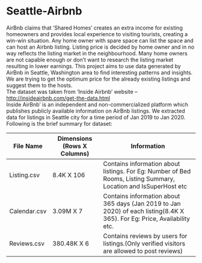 # Seattle-Airbnb
AirBnb claims that ‘Shared Homes’ creates an extra income for existing homeowners and provides local experience to visiting tourists, creating a win-win situation. Any home owner with spare space can list the space and can host an Airbnb listing. Listing price is decided by home owner and in no way reflects the listing market in the neighbourhood. Many home owners are not capable enough or don’t want to research the listing market resulting in lower earnings. This project aims to use data generated by AirBnb in Seattle, Washington area to find interesting patterns and insights. We are trying to get the optimum price for the already existing listings and suggest them to the hosts. </br>
The dataset was taken from ‘Inside Airbnb’ website – http://insideairbnb.com/get-the-data.html </br>
Inside AirBnb’ is an independent and non-commercialized platform which publishes publicly available information on AirBnb listings. We extracted data for listings in Seattle city for a time period of Jan 2019 to Jan 2020. </br>
Following is the brief summary for dataset: </br>

File Name     | Dimensions (Rows X Columns) | Information 
------------- | --------------------------- | ----------
Listing.csv   | 8.4K X 106                  | Contains information about listings. For Eg: Number of Bed Rooms, Listing Summary, Location                                                 and  IsSuperHost etc
Calendar.csv  | 3.09M X 7                   | Contains information about 365 days (Jan 2019 to Jan 2020) of each listing(8.4K X 365). For                                                 Eg: Price, Availability etc.
Reviews.csv   | 380.48K X 6                 | Contains reviews by users for listings.(Only verified visitors are allowed to post  reviews)

